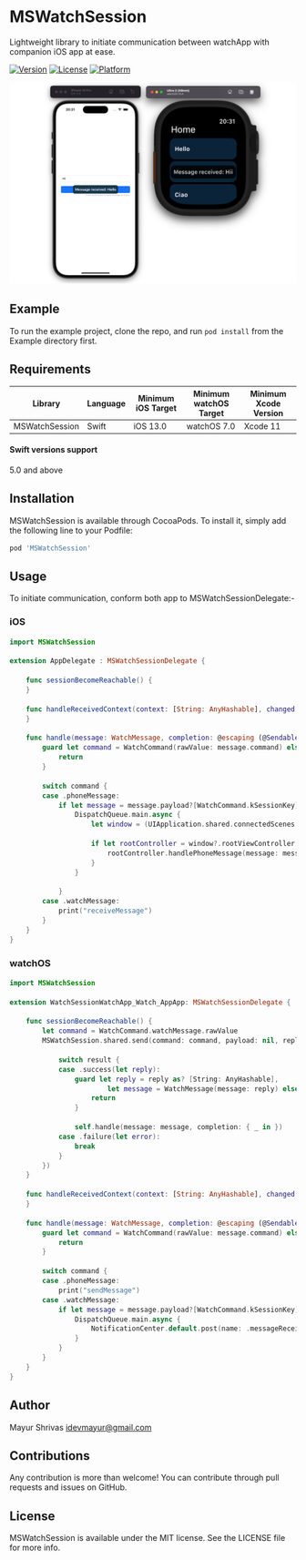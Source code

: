 # MSWatchSession
Lightweight library to initiate communication between watchApp with companion iOS app at ease.

[![Version](https://img.shields.io/cocoapods/v/MSWatchSession.svg?style=flat)](https://cocoapods.org/pods/MSWatchSession)
[![License](https://img.shields.io/cocoapods/l/MSWatchSession.svg?style=flat)](https://cocoapods.org/pods/MSWatchSession)
[![Platform](https://img.shields.io/cocoapods/p/MSWatchSession.svg?style=flat)](https://cocoapods.org/pods/MSWatchSession)

![Screenshot](https://raw.githubusercontent.com/mayur43s/MSWatchSession/main/Screenshot/MSWatchSessionScreenshot.png)

## Example

To run the example project, clone the repo, and run `pod install` from the Example directory first.

## Requirements

| Library                | Language | Minimum iOS Target | Minimum watchOS Target | Minimum Xcode Version |
|------------------------|----------|--------------------|------------------------|-----------------------|
| MSWatchSession         | Swift    | iOS 13.0           | watchOS 7.0            | Xcode 11              |

#### Swift versions support
5.0 and above

## Installation

MSWatchSession is available through CocoaPods. To install it, simply add the following line to your Podfile:

```ruby
pod 'MSWatchSession'
```

## Usage

To initiate communication, conform both app to MSWatchSessionDelegate:-

### iOS
```swift
import MSWatchSession

extension AppDelegate : MSWatchSessionDelegate {

    func sessionBecomeReachable() {
    }
    
    func handleReceivedContext(context: [String: AnyHashable], changed: Bool) {
    }

    func handle(message: WatchMessage, completion: @escaping (@Sendable(_ response: [String: AnyHashable]) -> Void)) {
        guard let command = WatchCommand(rawValue: message.command) else {
            return
        }

        switch command {
        case .phoneMessage:
            if let message = message.payload?[WatchCommand.kSessionKey] as? String {
                DispatchQueue.main.async {
                    let window = (UIApplication.shared.connectedScenes.first as? UIWindowScene)?.windows.first

                    if let rootController = window?.rootViewController as? ViewController {
                        rootController.handlePhoneMessage(message: message)
                    }
                }

            }
        case .watchMessage:
            print("receiveMessage")
        }
    }
}

```

### watchOS
```swift
import MSWatchSession

extension WatchSessionWatchApp_Watch_AppApp: MSWatchSessionDelegate {

    func sessionBecomeReachable() {
        let command = WatchCommand.watchMessage.rawValue
        MSWatchSession.shared.send(command: command, payload: nil, replyHandler: { result in

            switch result {
            case .success(let reply):
                guard let reply = reply as? [String: AnyHashable],
                        let message = WatchMessage(message: reply) else {
                    return
                }

                self.handle(message: message, completion: { _ in })
            case .failure(let error):
                break
            }
        })
    }
    
    func handleReceivedContext(context: [String: AnyHashable], changed: Bool) {
    }

    func handle(message: WatchMessage, completion: @escaping (@Sendable(_ response: [String: AnyHashable]) -> Void)) {
        guard let command = WatchCommand(rawValue: message.command) else {
            return
        }

        switch command {
        case .phoneMessage:
            print("sendMessage")
        case .watchMessage:
            if let message = message.payload?[WatchCommand.kSessionKey] as? String {
                DispatchQueue.main.async {
                    NotificationCenter.default.post(name: .messageReceivedOnWatch, object: message)
                }
            }
        }
    }
}

```

## Author

Mayur Shrivas idevmayur@gmail.com

## Contributions

Any contribution is more than welcome! You can contribute through pull requests and issues on GitHub.

## License

MSWatchSession is available under the MIT license. See the LICENSE file for more info.
